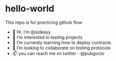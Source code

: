 # hello-world
This repo is for practicing github flow
- 👋 Hi, I’m @sidkayy
- 👀 I’m interested in testing projects
- 🌱 I’m currently learning how to deploy contracts
- 💞️ I’m looking to collaborate on testing protocols
- 📫 you can reach me on twitter - @pubgocto

<!---
sidkayy/sidkayy is a ✨ special ✨ repository because its `README.md` (this file) appears on your GitHub profile.
You can click the Preview link to take a look at your changes.
--->
